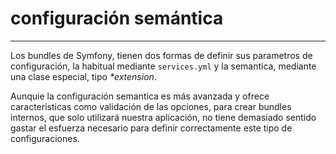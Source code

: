 # configuración semántica
---------------------------

Los bundles de Symfony, tienen dos formas de definir sus parametros de configuración, 
la habitual mediante `services.yml` y la semantica, mediante una clase especial, tipo _*extension_.

Aunquie la configuración semantica es más avanzada y ofrece caracteristicas como validación de las opciones, 
para crear bundles internos, que solo utilizará nuestra aplicación, no tiene demasiado sentido 
gastar el esfuerza necesario para definir correctamente este tipo de configuraciones. 
